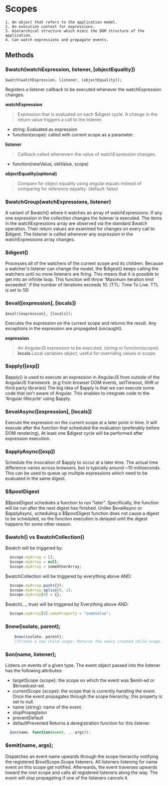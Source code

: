 # Scopes

	1. An object that refers to the application model.
	2. An execution context for expressions.
	3. Hierarchical structure which mimic the DOM structure of the application.
	4. Can watch expressions and propagate events.

## Methods

### $watch(watchExpression, listener, [objectEquality])

```
$watch(watchExpression, listener, [objectEquality]);
```

Registers a listener callback to be executed whenever the watchExpression changes.

**watchExpression**
>Expression that is evaluated on each $digest cycle. A change in the return value triggers a call to the listener.
* string: Evaluated as expression
* function(scope): called with current scope as a parameter.

**listener**
>Callback called whenevern the value of watchExpression changes.
* function(newValue, oldValue, scope)

**objectEquality(optional)**
>Compare for object equality using angular.equals instead of comparing for reference equality. (default: false)

### $watchGroup(watchExpressions, listener)

A variant of $watch() where it watches an array of watchExpressions. If any one expression in the collection changes the listener is executed. The items in the watchExpressions array are observed via the standard $watch operation. Their return values are examined for changes on every call to $digest. The listener is called whenever any expression in the watchExpressions array changes.

### $digest()

Processes all of the watchers of the current scope and its children. Because a watcher's listener can change the model, the $digest() keeps calling the watchers until no more listeners are firing. This means that it is possible to get into an infinite loop. This function will throw 'Maximum iteration limit exceeded.' if the number of iterations exceeds 10. (TTL: Time To Live. TTL is set to 10)

### $eval([expression], [locals])

```
$eval([expression], [locals]);
```

Executes the expression on the current scope and returns the result. Any exceptions in the expression are propagated (uncaught).

**expression**
>An AngularJS expression to be executed. (string or function(scope))
**locals**
>Local variables object, useful for overriding values in scope.

### $apply([exp])

$apply() is used to execute an expression in AngularJS from outside of the AngularJS framework. (e.g from browser DOM events, setTimeout, XHR or third party libraries)
The big idea of $apply is that we can execute some code that isn't aware of Angular. This enables to integrate code to the 'Angular lifecycle' using $apply.

### $evalAsync([expression], [locals])

Execute the expression on the current scope at a later point in time. It will execute after the function that scheduled the evaluation (preferably before DOM rendering), At least one $digest cycle will be performed after expression execution.

### $applyAsync([exp])

Schedule the invocation of $apply to occur at a later time. The actual time difference varies across browsers, but is typically around ~10 milliseconds. This can be used to queue up multiple expressions which need to be evaluated in the same digest.

### $$postDigest

$$postDigest schedules a function to run "later". Specifically, the function will be run after the next digest has finished. Unlike $evalAsync or $applyAsync, scheduling a $$postDigest function does not cause a digest to be scheduled, so the function execution is delayed until the digest happens for some other reason.

### $watch() vs $watchCollection()

$watch will be triggered by:
``` javascript
  $scope.myArray = [];
  $scope.myArray = null;
  $scope.myArray = someOtherArray;
```

$watchCollection will be triggered by everything above AND:
``` javascript
  $scope.myArray.push({});
  $scope.myArray.splice(0, 1);
  $scope.myArray[0] = {};
```

$watch(..., true) will be triggered by Everything above AND:
``` javascript
  $scope.myArray[0].someProperty = "someValue";
```

### $new(isolate, parent);

```javascript
	$new(isolate, parent);
	//Create a new child scope. Returns the newly created child scope.
```

### $on(name, listener);

Listens on events of a given type. 
The event object passed into the listener has the following attributes:
- targetScope {scope}: the scope on which the event was $emit-ed or $broadcast-ed. 
- currentScope {scope}: the scope that is currently handling the event. Once the event propagates through the scope hierarchy, this property is set to null.
- name {string}: name of the event.
- stopPropagtaion
- preventDefault
- defaultPrevented
Returns a deregistration function for this listener.

``` javascript
  $on(name, function(event, ...args));
```

### $emit(name, args);

Dispatches an event name upwards through the scope hierarchy notifying the registered $rootScope.Scope listeners. All listeners listening for name event on this scope get notified. Afterwards, the event traverses upwards toward the root scope and calls all registered listeners along the way. The event will stop propagating if one of the listeners cancels it.
